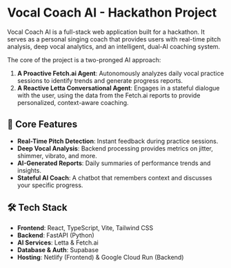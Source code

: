 # Vocal Coach AI - Hackathon Project

Vocal Coach AI is a full-stack web application built for a hackathon. It serves as a personal singing coach that provides users with real-time pitch analysis, deep vocal analytics, and an intelligent, dual-AI coaching system.

The core of the project is a two-pronged AI approach:
1.  **A Proactive Fetch.ai Agent**: Autonomously analyzes daily vocal practice sessions to identify trends and generate progress reports.
2.  **A Reactive Letta Conversational Agent**: Engages in a stateful dialogue with the user, using the data from the Fetch.ai reports to provide personalized, context-aware coaching.

## 🚀 Core Features

-   **Real-Time Pitch Detection**: Instant feedback during practice sessions.
-   **Deep Vocal Analysis**: Backend processing provides metrics on jitter, shimmer, vibrato, and more.
-   **AI-Generated Reports**: Daily summaries of performance trends and insights.
-   **Stateful AI Coach**: A chatbot that remembers context and discusses your specific progress.

## 🛠 Tech Stack

-   **Frontend**: React, TypeScript, Vite, Tailwind CSS
-   **Backend**: FastAPI (Python)
-   **AI Services**: Letta & Fetch.ai
-   **Database & Auth**: Supabase
-   **Hosting**: Netlify (Frontend) & Google Cloud Run (Backend)

